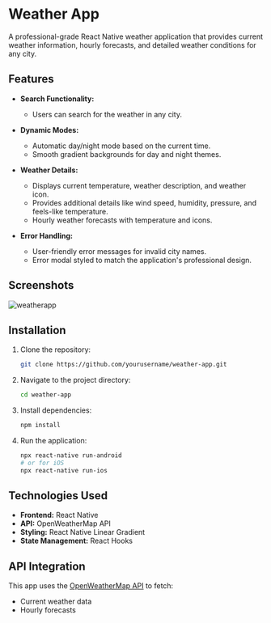 # Weather App

A professional-grade React Native weather application that provides current weather information, hourly forecasts, and detailed weather conditions for any city.

## Features

- **Search Functionality:**
  - Users can search for the weather in any city.

- **Dynamic Modes:**
  - Automatic day/night mode based on the current time.
  - Smooth gradient backgrounds for day and night themes.

- **Weather Details:**
  - Displays current temperature, weather description, and weather icon.
  - Provides additional details like wind speed, humidity, pressure, and feels-like temperature.
  - Hourly weather forecasts with temperature and icons.

- **Error Handling:**
  - User-friendly error messages for invalid city names.
  - Error modal styled to match the application's professional design.

## Screenshots

![weatherapp](https://github.com/user-attachments/assets/0fe1cc21-1d26-4ddd-bb5f-7be195d1bad5)

## Installation

1. Clone the repository:
   ```bash
   git clone https://github.com/yourusername/weather-app.git
   ```

2. Navigate to the project directory:
   ```bash
   cd weather-app
   ```

3. Install dependencies:
   ```bash
   npm install
   ```

4. Run the application:
   ```bash
   npx react-native run-android
   # or for iOS
   npx react-native run-ios
   ```

## Technologies Used

- **Frontend:** React Native
- **API:** OpenWeatherMap API
- **Styling:** React Native Linear Gradient
- **State Management:** React Hooks

## API Integration

This app uses the [OpenWeatherMap API](https://openweathermap.org/api) to fetch:
- Current weather data
- Hourly forecasts
